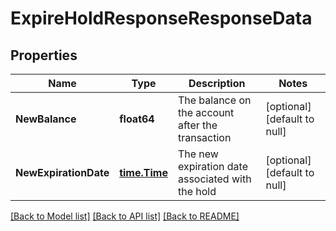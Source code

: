 # ExpireHoldResponseResponseData

## Properties
Name | Type | Description | Notes
------------ | ------------- | ------------- | -------------
**NewBalance** | **float64** | The balance on the account after the transaction | [optional] [default to null]
**NewExpirationDate** | [**time.Time**](time.Time.md) | The new expiration date associated with the hold | [optional] [default to null]

[[Back to Model list]](../README.md#documentation-for-models) [[Back to API list]](../README.md#documentation-for-api-endpoints) [[Back to README]](../README.md)


